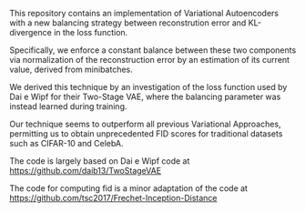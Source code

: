 This repository contains an implementation of Variational Autoencoders with a new balancing strategy between reconstrution error and KL-divergence in the loss function.

Specifically, we enforce a constant balance between these two components via normalization of the reconstruction error by an estimation of its current value, derived from minibatches.

We derived this technique by an investigation of the loss function used by Dai e Wipf for their Two-Stage VAE, where the  balancing  parameter  was instead  learned  during training.

Our  technique  seems  to  outperform  all  previous Variational Approaches, permitting us to obtain unprecedented FID scores for traditional datasets such as CIFAR-10 and CelebA.

The code is largely based on Dai e Wipf code at
https://github.com/daib13/TwoStageVAE

The code for computing fid is a minor adaptation of the code at
https://github.com/tsc2017/Frechet-Inception-Distance